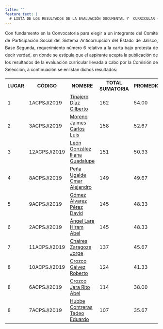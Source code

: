 ```yaml
---
title: ""
feature_text: |
  # LISTA DE LOS RESULTADOS DE LA EVALUACIÓN DOCUMENTAL Y  CURRICULAR (CÉDULAS DE EVALUACIÓN)
---
```

<div style="text-align:justify; line-height: 1.5rem"><span>Con fundamento en la Convocatoria para elegir a un integrante del Comité de Participación Social del Sistema Anticorrupción del Estado de Jalisco, Base Segunda, requerimiento número 6 relativo a la carta bajo protesta de decir verdad, en donde se estipula que el aspirante acepta la publicación de los resultados de la evaluación curricular llevada a cabo por la Comisión de Selección, a continuación se enlistan dichos resultados: 
</span></div>
<p></p>
<p></p>
<table class="table3"><tbody>

<tr><th><b>LUGAR</b></th><th><b>CÓDIGO</b></th><th><b>NOMBRE</b></th><th><b>TOTAL SUMATORIA</b></th><th><b>PROMEDIO</b></th></tr>


<tr><td>1</td><td><div><span>1ACPSJ/2019</span></div></td><td><a href="/cedulas/01ACPSJ2019_VF.pdf">Tinajero Díaz Gilberto</a><span style="color:#75bec4;"></span></td><td><div><span>162</span></div></td><td><div><span>54.00</span></div></td></tr>

<tr><td>2</td><td><div><span>3ACPSJ/2019</span></div></td><td><a href="/cedulas/03ACPSJ2019_vf.pdf">Moreno Jaimes Carlos Luis</a><span style="color:#75bec4;"></span></td><td><div><span>158</span></div></td><td><div><span>52.67</span></div></td></tr>

<tr><td>3</td><td><div><span>12ACPSJ/2019</span></div></td><td><a href="/cedulas/12ACPSJ2019_vf.pdf">León González Iliana Guadalupe</a><span style="color:#75bec4;"></span></td><td><div><span>151</span></div></td><td><div><span>50.33</span></div></td></tr>

<tr><td>4</td><td><div><span>8ACPSJ/2019</span></div></td><td><a href="/cedulas/08ACPSJ2019_vf.pdf">Peña Ugalde Omar Alejandro</a><span style="color:#75bec4;"></span></td><td><div><span>149</span></div></td><td><div><span>49.67</span></div></td></tr>

<tr><td>5</td><td><div><span>9ACPSJ/2019</span></div></td><td><a href="/cedulas/09ACPSJ2019_vf.pdf">Gómez Álvarez Pérez David</a><span style="color:#75bec4;"></span></td><td><div><span>145</span></div></td><td><div><span>48.33</span></div></td></tr>

<tr><td>6</td><td><div><span>2ACPSJ/2019</span></div></td><td><a href="/cedulas/02ACPSJ2019_vf.pdf">Ángel Lara Hiram Abel</a><span style="color:#75bec4;"></span></td><td><div><span>145</span></div></td><td><div><span>48.33</span></div></td></tr>

<tr><td>7</td><td><div><span>11ACPSJ/2019</span></div></td><td><a href="/cedulas/11ACPSJ2019_vf.pdf">Chaires Zaragoza Jorge</a><span style="color:#75bec4;"></span></td><td><div><span>137</span></div></td><td><div><span>45.67</span></div></td></tr>

<tr><td>8</td><td><div><span>10ACPSJ/2019</span></div></td><td><a href="/cedulas/10ACPSJ2019_vf.pdf">Orozco Gálvez Roberto</a><span style="color:#75bec4;"></span></td><td><div><span>124</span></div></td><td><div><span>41.33</span></div></td></tr>

<tr><td>8</td><td><div><span>6ACPSJ/2019</span></div></td><td><a href="/cedulas/06ACPSJ2019_vf.pdf">Orozco Jara Rito Abel</a><span style="color:#75bec4;"></span></td><td><div><span>114</span></div></td><td><div><span>38.00</span></div></td></tr>

<tr><td>8</td><td><div><span>7ACPSJ/2019</span></div></td><td><a href="/cedulas/07ACPSJ2019_vf.pdf">Hubbe Contreras Tadeo Eduardo</a><span style="color:#75bec4;"></span></td><td><div><span>107</span></div></td><td><div><span>35.67</span></div></td></tr>


</tbody></table>

<p></p>


